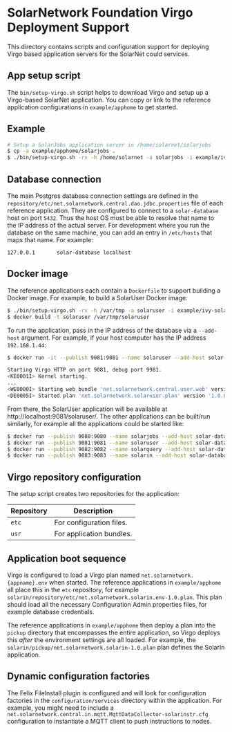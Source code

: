 # SolarNetwork Foundation Virgo Deployment Support

This directory contains scripts and configuration support for deploying Virgo based application
servers for the SolarNet could services.

## App setup script

The `bin/setup-virgo.sh` script helps to download Virgo and setup up a Virgo-based SolarNet
application. You can copy or link to the reference application configurations in `example/apphome`
to get started.

## Example

```sh
# Setup a SolarJobs application server in /home/solarnet/solarjobs
$ cp -a example/apphome/solarjobs .
$ ./bin/setup-virgo.sh -rv -h /home/solarnet -a solarjobs -i example/ivy-solarjobs.xml
```

## Database connection

The main Postgres database connection settings are defined in the 
`repository/etc/net.solarnetwork.central.dao.jdbc.properties` file of each reference application.
They are configured to connect to a `solar-database` host on port `5432`. Thus the host OS must
be able to resolve that name to the IP address of the actual server. For development where you run
the database on the same machine, you can add an entry in `/etc/hosts` that maps that name. For 
example:

```
127.0.0.1       solar-database localhost
```

## Docker image

The reference applications each contain a `Dockerfile` to support building a Docker image.
For example, to build a SolarUser Docker image:

```sh
$ ./bin/setup-virgo.sh -rv -h /var/tmp -a solaruser -i example/ivy-solaruser.xml
$ docker build -t solaruser /var/tmp/solaruser
```

To run the application, pass in the IP address of the database via a `--add-host` argument. For 
example, if your host computer has the IP address `192.168.1.44`:

```sh
$ docker run -it --publish 9081:9081 --name solaruser --add-host solar-database:192.168.1.44 solaruser

Starting Virgo HTTP on port 9081, debug port 9981.
<KE0001I> Kernel starting. 
...
<WE0000I> Starting web bundle 'net.solarnetwork.central.user.web' version '1.40.0' with context path '/solaruser'.
<DE0005I> Started plan 'net.solarnetwork.solaruser.plan' version '1.0.0'.
```

From there, the SolarUser application will be available at http://localhost:9081/solaruser/. The other
applications can be built/run similarly, for example all the applications could be started like:

```sh
$ docker run --publish 9080:9080 --name solarjobs --add-host solar-database:192.168.1.44 solarjobs
$ docker run --publish 9081:9081 --name solaruser --add-host solar-database:192.168.1.44 solaruser
$ docker run --publish 9082:9082 --name solarquery --add-host solar-database:192.168.1.44 solarquery
$ docker run --publish 9083:9083 --name solarin --add-host solar-database:192.168.1.44 solarin
```

## Virgo repository configuration

The setup script creates two repositories for the application:

| Repository | Description |
|------------|-------------|
| `etc`      | For configuration files. |
| `usr`      | For application bundles. |

## Application boot sequence

Virgo is configured to load a Virgo plan named `net.solarnetwork.{appname}.env` when started. The 
reference applications in `example/apphome` all place this in the `etc` repository, for example 
`solarin/repository/etc/net.solarnetwork.solarin.env-1.0.plan`. This plan should load all the 
necessary Configuration Admin properties files, for example database credentials.

The reference applications in `example/apphome` then deploy a plan into the `pickup` directory that
encompasses the entire application, so Virgo deploys this _after_ the environment settings are all
loaded. For example, the `solarin/pickup/net.solarnetwork.solarin-1.0.plan` plan defines the SolarIn
application.

## Dynamic configuration factories

The Felix FileInstall plugin is configured and will look for configuration factories in the 
`configuration/services` directory within the application. For example, you might need to include
a `net.solarnetwork.central.in.mqtt.MqttDataCollector-solarinstr.cfg` configuration to instantiate
a MQTT client to push instructions to nodes.

